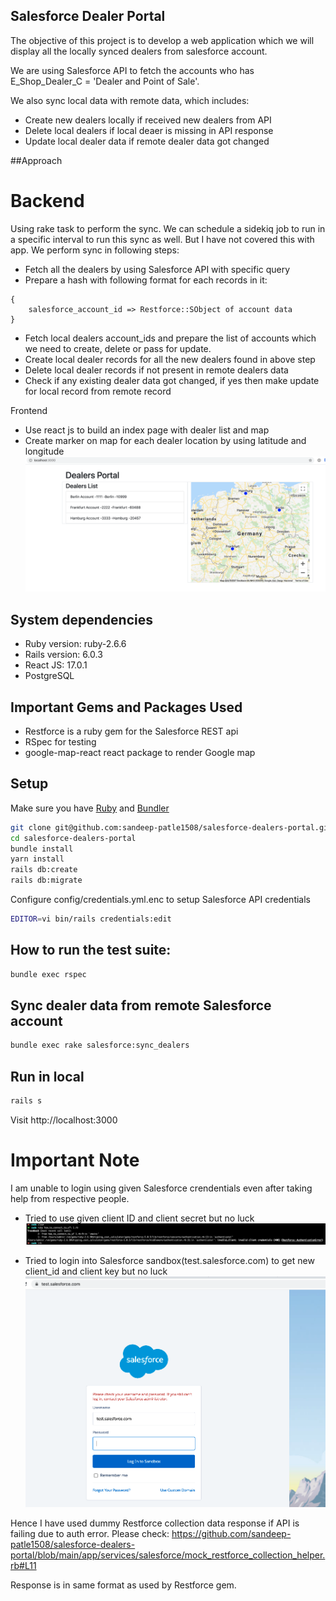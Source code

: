 ## Salesforce Dealer Portal

The objective of this project is to develop a web application which we will display all the locally synced dealers from salesforce account.

We are using Salesforce API to fetch the accounts who has E_Shop_Dealer_C = 'Dealer and Point of Sale'.

We also sync local data with remote data, which includes:
- Create new dealers locally if received new dealers from API
- Delete local dealers if local deaer is missing in API response
- Update local dealer data if remote dealer data got changed 

##Approach

# Backend
Using rake task to perform the sync. We can schedule a sidekiq job to run in a specific interval to run this sync as well. But I have not covered this with app.
We perform sync in following steps:
- Fetch all the dealers by using Salesforce API with specific query
- Prepare a hash with following format for each records in it:  
```
{
    salesforce_account_id => Restforce::SObject of account data
}
```
- Fetch local dealers account_ids and prepare the list of accounts which we need to create, delete or pass for update.
- Create local dealer records for all the new dealers found in above step
- Delete local dealer records if not present in remote dealers data
- Check if any existing dealer data got changed, if yes then make update for local record from remote record

Frontend
- Use react js to build an index page with dealer list and map
- Create marker on map for each dealer location by using latitude and longitude
![Screenshot](front-end-page.png)

## System dependencies
* Ruby version: ruby-2.6.6
* Rails version: 6.0.3
* React JS: 17.0.1
* PostgreSQL

## Important Gems and Packages Used
* Restforce is a ruby gem for the Salesforce REST api
* RSpec for testing
* google-map-react react package to render Google map

## Setup

Make sure you have [Ruby](https://www.ruby-lang.org) and [Bundler](http://bundler.io)

```sh
git clone git@github.com:sandeep-patle1508/salesforce-dealers-portal.git
cd salesforce-dealers-portal
bundle install
yarn install
rails db:create
rails db:migrate
```

Configure config/credentials.yml.enc to setup Salesforce API credentials
```sh
EDITOR=vi bin/rails credentials:edit
```

## How to run the test suite:
```sh
bundle exec rspec
```

## Sync dealer data from remote Salesforce account
```sh
bundle exec rake salesforce:sync_dealers
```

## Run in local
```sh
rails s
```
Visit http://localhost:3000

# Important Note
I am unable to login using given Salesforce crendentials even after taking help from respective people. 
- Tried to use given client ID and client secret but no luck
![Screenshot](console-error.png)

- Tried to login into Salesforce sandbox(test.salesforce.com) to get new client_id and client key but no luck
![Screenshot](login-error.png)
 
Hence I have used dummy Restforce collection data response if API is failing due to auth error.
Please check: 
https://github.com/sandeep-patle1508/salesforce-dealers-portal/blob/main/app/services/salesforce/mock_restforce_collection_helper.rb#L11

Response is in same format as used by Restforce gem.




